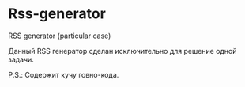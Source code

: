 # Rss-generator
RSS generator (particular case)

Данный RSS генератор сделан исключительно для решение одной задачи.

P.S.: Содержит кучу говно-кода.